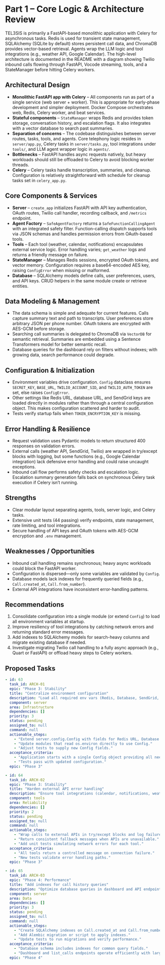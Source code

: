 # Part 1 – Core Logic & Architecture Review

TEL3SIS is primarily a FastAPI-based monolithic application with Celery for asynchronous tasks. Redis is used for transient state management, SQLAlchemy (SQLite by default) stores persistent call data, and ChromaDB provides vector-based retrieval. Agents wrap the LLM logic and tool integrations (e.g., weather API, Google Calendar). The high-level architecture is documented in the README with a diagram showing Twilio inbound calls flowing through FastAPI, Vocode streaming, tools, and a StateManager before hitting Celery workers.

## Architectural Design
- **Monolithic FastAPI app with Celery** – All components run as part of a single service (web server + worker). This is appropriate for early-phase development and simpler deployment. Docker Compose orchestrates web, Redis, Celery worker, and beat services.
- **Stateful components** – `StateManager` wraps Redis and provides token storage, conversation history, and escalation flags. It also integrates with a vector database to search past summaries.
- **Separation of concerns** – The codebase distinguishes between server routes, tasks, tools, and agents. Core telephony logic resides in `server/app.py`, Celery tasks in `server/tasks.py`, tool integrations under `tools/`, and LLM agent wrapper logic in `agents/`.
- **Bottlenecks** – FastAPI handles async requests natively, but heavy workloads should still be offloaded to Celery to avoid blocking worker threads.
- **Celery** – Celery tasks handle transcription, summaries, and cleanup. Configuration is relatively straightforward with schedule for cleanup tasks set in `celery_app.py`.

## Core Components & Services
- **Server** – `create_app` initializes FastAPI with API key authentication, OAuth routes, Twilio call handler, recording callback, and `/metrics` endpoint.
- **Agent Factory** – `SafeAgentFactory` returns a `SafeFunctionCallingAgent` with an integrated safety filter. Function-calling dispatch supports tools via JSON schemas and handles permission errors from OAuth-based tools.
- **Tools** – Each tool (weather, calendar, notifications) encapsulates external service logic. Error handling varies; `get_weather` logs and returns a friendly message on failure.
- **StateManager** – Manages Redis sessions, encrypted OAuth tokens, and vector memory. Configuration requires a base64-encoded AES key, raising `ConfigError` when missing or malformed.
- **Database** – SQLAlchemy models define calls, user preferences, users, and API keys. CRUD helpers in the same module create or retrieve entities.

## Data Modeling & Management
- The data schema is simple and adequate for current features. Calls capture summary text and path to transcripts. User preferences store arbitrary JSON per phone number. OAuth tokens are encrypted with AES-GCM before storage.
- Searching call summaries is delegated to ChromaDB via `VectorDB` for semantic retrieval. Summaries are embedded using a Sentence Transformers model for better semantic recall.
- Database queries for the dashboard rely on filters without indexes; with growing data, search performance could degrade.

## Configuration & Initialization
- Environment variables drive configuration. `Config` dataclass ensures `SECRET_KEY`, `BASE_URL`, `TWILIO_ACCOUNT_SID`, and `TWILIO_AUTH_TOKEN` are set, else raises `ConfigError`.
- Other settings like Redis URL, database URL, and SendGrid keys are loaded directly in modules rather than through a central configuration object. This makes configuration scattered and harder to audit.
- Tests verify startup fails when `TOKEN_ENCRYPTION_KEY` is missing.

## Error Handling & Resilience
- Request validation uses Pydantic models to return structured 400 responses on validation errors.
- External calls (weather API, SendGrid, Twilio) are wrapped in try/except blocks with logging, but some functions (e.g., Google Calendar integration) lack defensive error handling and could raise uncaught exceptions.
- Inbound call flow performs safety checks and escalation logic. Escalation summary generation falls back on synchronous Celery task execution if Celery isn’t running.

## Strengths
- Clear modular layout separating agents, tools, server logic, and Celery tasks.
- Extensive unit tests (44 passing) verify endpoints, state management, rate limiting, and tool integrations.
- Secure handling of API keys and OAuth tokens with AES-GCM encryption and `.env` management.

## Weaknesses / Opportunities
- Inbound call handling remains synchronous; heavy async workloads could block the FastAPI worker.
- Configuration is dispersed—only some variables are validated by `Config`.
- Database models lack indexes for frequently queried fields (e.g., `Call.created_at`, `Call.from_number`).
- External API integrations have inconsistent error-handling patterns.

## Recommendations
1. Consolidate configuration into a single module (or extend `Config`) to load all environment variables at startup.
2. Improve resiliency of tool integrations by catching network errors and returning standard error messages.
3. Add indexes to SQLAlchemy models for search-heavy columns and migrate existing database if needed.
4. Investigate migrating Twilio call handling to a fully async approach (e.g., Quart or FastAPI) or offload heavy steps to Celery workers.

## Proposed Tasks
```yaml
- id: 63
  task_id: ARCH-01
  epic: "Phase 3: Stability"
  title: "Centralize environment configuration"
  description: "Load all required env vars (Redis, Database, SendGrid, etc.) via a unified Config object to avoid scattered settings."
  component: server
  area: Infrastructure
  dependencies: []
  priority: 3
  status: pending
  assigned_to: null
  command: null
  actionable_steps:
    - "Extend server.config.Config with fields for Redis URL, Database URL, and email/SMS credentials."
    - "Update modules that read os.environ directly to use Config."
    - "Adjust tests to supply new Config fields."
  acceptance_criteria:
    - "Application starts with a single Config object providing all needed env variables."
    - "Tests pass with updated configuration."
  epic: "Phase 3"

- id: 64
  task_id: ARCH-02
  epic: "Phase 3: Stability"
  title: "Harden external API error handling"
  description: "Ensure tool integrations (calendar, notifications, weather) gracefully handle network failures and return user-friendly errors."
  component: tools
  area: Reliability
  dependencies: []
  priority: 2
  status: pending
  assigned_to: null
  command: null
  actionable_steps:
    - "Wrap calls to external APIs in try/except blocks and log failures."
    - "Return consistent fallback messages when APIs are unavailable."
    - "Add unit tests simulating network errors for each tool."
  acceptance_criteria:
    - "All tools return a controlled message on connection failure."
    - "New tests validate error handling paths."
  epic: "Phase 3"

- id: 65
  task_id: ARCH-03
  epic: "Phase 4: Performance"
  title: "Add indexes for call history queries"
  description: "Optimize database queries in dashboard and API endpoints by adding indexes to frequently filtered columns."
  component: server
  area: Data
  dependencies: []
  priority: 3
  status: pending
  assigned_to: null
  command: null
  actionable_steps:
    - "Create SQLAlchemy indexes on Call.created_at and Call.from_number."
    - "Add Alembic migration or script to apply indexes."
    - "Update tests to run migrations and verify performance."
  acceptance_criteria:
    - "Database schema includes indexes for common query fields."
    - "Dashboard and list_calls endpoints operate efficiently with large datasets."
  epic: "Phase 4"
```

